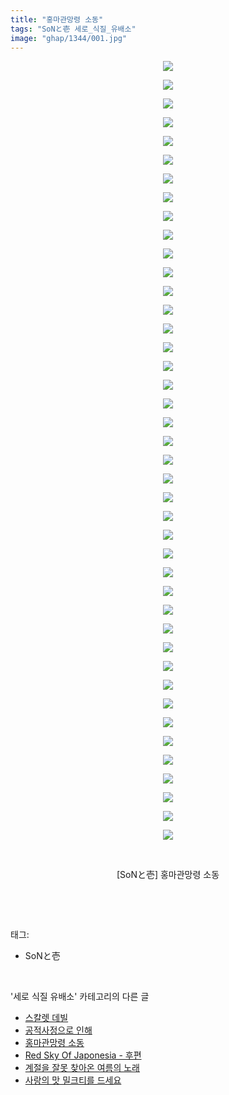 ```yaml
---
title: "홍마관망령 소동"
tags: "SoNと壱 세로_식질_유배소"
image: "ghap/1344/001.jpg"
---
```

<div class="article">
<p style="text-align: center; clear: none; float: none;"><img src="{{ site.nasurl }}/ghap/1344/001.jpg"/></p>
<p style="text-align: center; clear: none; float: none;"><img src="{{ site.nasurl }}/ghap/1344/002.jpg"/></p>
<p style="text-align: center; clear: none; float: none;"><img src="{{ site.nasurl }}/ghap/1344/003.jpg"/></p>
<p style="text-align: center; clear: none; float: none;"><img src="{{ site.nasurl }}/ghap/1344/004.jpg"/></p>
<p style="text-align: center; clear: none; float: none;"><img src="{{ site.nasurl }}/ghap/1344/005.jpg"/></p>
<p style="text-align: center; clear: none; float: none;"><img src="{{ site.nasurl }}/ghap/1344/006.jpg"/></p>
<p style="text-align: center; clear: none; float: none;"><img src="{{ site.nasurl }}/ghap/1344/007.jpg"/></p>
<p style="text-align: center; clear: none; float: none;"><img src="{{ site.nasurl }}/ghap/1344/008.jpg"/></p>
<p style="text-align: center; clear: none; float: none;"><img src="{{ site.nasurl }}/ghap/1344/009.jpg"/></p>
<p style="text-align: center; clear: none; float: none;"><img src="{{ site.nasurl }}/ghap/1344/010.jpg"/></p>
<p style="text-align: center; clear: none; float: none;"><img src="{{ site.nasurl }}/ghap/1344/011.jpg"/></p>
<p style="text-align: center; clear: none; float: none;"><img src="{{ site.nasurl }}/ghap/1344/012.jpg"/></p>
<p style="text-align: center; clear: none; float: none;"><img src="{{ site.nasurl }}/ghap/1344/013.jpg"/></p>
<p style="text-align: center; clear: none; float: none;"><img src="{{ site.nasurl }}/ghap/1344/014.jpg"/></p>
<p style="text-align: center; clear: none; float: none;"><img src="{{ site.nasurl }}/ghap/1344/015.jpg"/></p>
<p style="text-align: center; clear: none; float: none;"><img src="{{ site.nasurl }}/ghap/1344/016.jpg"/></p>
<p style="text-align: center; clear: none; float: none;"><img src="{{ site.nasurl }}/ghap/1344/017.jpg"/></p>
<p style="text-align: center; clear: none; float: none;"><img src="{{ site.nasurl }}/ghap/1344/018.jpg"/></p>
<p style="text-align: center; clear: none; float: none;"><img src="{{ site.nasurl }}/ghap/1344/019.jpg"/></p>
<p style="text-align: center; clear: none; float: none;"><img src="{{ site.nasurl }}/ghap/1344/020.jpg"/></p>
<p style="text-align: center; clear: none; float: none;"><img src="{{ site.nasurl }}/ghap/1344/021.jpg"/></p>
<p style="text-align: center; clear: none; float: none;"><img src="{{ site.nasurl }}/ghap/1344/022.jpg"/></p>
<p style="text-align: center; clear: none; float: none;"><img src="{{ site.nasurl }}/ghap/1344/023.jpg"/></p>
<p style="text-align: center; clear: none; float: none;"><img src="{{ site.nasurl }}/ghap/1344/024.jpg"/></p>
<p style="text-align: center; clear: none; float: none;"><img src="{{ site.nasurl }}/ghap/1344/025.jpg"/></p>
<p style="text-align: center; clear: none; float: none;"><img src="{{ site.nasurl }}/ghap/1344/026.jpg"/></p>
<p style="text-align: center; clear: none; float: none;"><img src="{{ site.nasurl }}/ghap/1344/027.jpg"/></p>
<p style="text-align: center; clear: none; float: none;"><img src="{{ site.nasurl }}/ghap/1344/028.jpg"/></p>
<p style="text-align: center; clear: none; float: none;"><img src="{{ site.nasurl }}/ghap/1344/029.jpg"/></p>
<p style="text-align: center; clear: none; float: none;"><img src="{{ site.nasurl }}/ghap/1344/030.jpg"/></p>
<p style="text-align: center; clear: none; float: none;"><img src="{{ site.nasurl }}/ghap/1344/031.jpg"/></p>
<p style="text-align: center; clear: none; float: none;"><img src="{{ site.nasurl }}/ghap/1344/032.jpg"/></p>
<p style="text-align: center; clear: none; float: none;"><img src="{{ site.nasurl }}/ghap/1344/033.jpg"/></p>
<p style="text-align: center; clear: none; float: none;"><img src="{{ site.nasurl }}/ghap/1344/034.jpg"/></p>
<p style="text-align: center; clear: none; float: none;"><img src="{{ site.nasurl }}/ghap/1344/035.jpg"/></p>
<p style="text-align: center; clear: none; float: none;"><img src="{{ site.nasurl }}/ghap/1344/036.jpg"/></p>
<p style="text-align: center; clear: none; float: none;"><img src="{{ site.nasurl }}/ghap/1344/037.jpg"/></p>
<p style="text-align: center; clear: none; float: none;"><img src="{{ site.nasurl }}/ghap/1344/038.jpg"/></p>
<p style="text-align: center; clear: none; float: none;"><img src="{{ site.nasurl }}/ghap/1344/039.jpg"/></p>
<p style="text-align: center; clear: none; float: none;"><img src="{{ site.nasurl }}/ghap/1344/040.jpg"/></p>
<p style="text-align: center; clear: none; float: none;"><img src="{{ site.nasurl }}/ghap/1344/041.jpg"/></p>
<p style="text-align: center; clear: none; float: none;"><img src="{{ site.nasurl }}/ghap/1344/042.jpg"/></p>
<p style="text-align: center; clear: none; float: none;"><br/></p>
<p style="text-align: center; clear: none; float: none;">[SoNと壱] 홍마관망령 소동</p>
<p><br/></p>
</div><br/>
<div class="tagTrail">
<p>태그: </p>
<ul>
<li>SoNと壱</li>
</ul>
</div><br/>
<div class="another">
<p>'세로 식질 유배소' 카테고리의 다른 글</p>
<ul>
<li><a href="/2016-08-07-ghap_1399">스칼렛 데빌</a></li>
<li><a href="/2016-08-06-ghap_1381">공적사정으로 인해</a></li>
<li><a href="/2016-08-04-ghap_1344">홍마관망령 소동</a></li>
<li><a href="/2016-08-01-ghap_1293">Red Sky Of Japonesia - 후편</a></li>
<li><a href="/2016-07-30-ghap_1226">계절을 잘못 찾아온 여름의 노래</a></li>
<li><a href="/2016-07-28-ghap_1184">사랑의 맛 밀크티를 드세요</a></li>
</ul>
</div><br/>
<div class="cb_module cb_fluid">
<div class="cb_wrt cb_profile">
</div><!-- commentList close -->
</div><br/>
